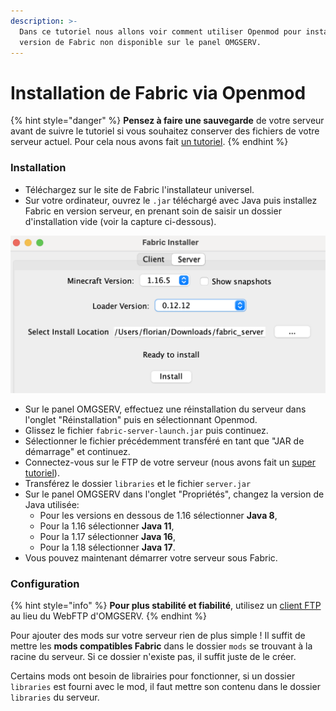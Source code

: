 ```yaml
---
description: >-
  Dans ce tutoriel nous allons voir comment utiliser Openmod pour installer une
  version de Fabric non disponible sur le panel OMGSERV.
---
```


# Installation de Fabric via Openmod

{% hint style="danger" %}
**Pensez à faire une sauvegarde** de votre serveur avant de suivre le tutoriel si vous souhaitez conserver des fichiers de votre serveur actuel. Pour cela nous avons fait [un tutoriel](../omgserv/sauvegarde-et-restauration.md).
{% endhint %}

### Installation

* Téléchargez sur le site de Fabric l'installateur universel.
* Sur votre ordinateur, ouvrez le `.jar` téléchargé avec Java puis installez Fabric en version serveur, en prenant soin de saisir un dossier d'installation vide (voir la capture ci-dessous).

![Installateur Fabric, en mode serveur](<../.gitbook/assets/image (4).png>)

* Sur le panel OMGSERV, effectuez une réinstallation du serveur dans l'onglet "Réinstallation" puis en sélectionnant Openmod.
* Glissez le fichier `fabric-server-launch.jar` puis continuez.
* Sélectionner le fichier précédemment transféré en tant que "JAR de démarrage" et continuez.
* Connectez-vous sur le FTP de votre serveur (nous avons fait un [super tutoriel](../omgserv/acceder-au-ftp.md)).
* Transférez le dossier `libraries` et le fichier `server.jar`&#x20;
* Sur le panel OMGSERV dans l'onglet "Propriétés", changez la version de Java utilisée:
  * Pour les versions en dessous de 1.16 sélectionner **Java 8**,
  * Pour la 1.16 sélectionner **Java 11**,
  * Pour la 1.17 sélectionner **Java 16**,
  * Pour la 1.18 sélectionner **Java 17**.
* Vous pouvez maintenant démarrer votre serveur sous Fabric.&#x20;

### Configuration

{% hint style="info" %}
**Pour plus stabilité et fiabilité**, utilisez un [client FTP](../omgserv/acceder-au-ftp.md) au lieu du WebFTP d'OMGSERV.
{% endhint %}

Pour ajouter des mods sur votre serveur rien de plus simple ! Il suffit de mettre les **mods compatibles Fabric** dans le dossier `mods` se trouvant à la racine du serveur. Si ce dossier n'existe pas, il suffit juste de le créer.

Certains mods ont besoin de librairies pour fonctionner, si un dossier `libraries` est fourni avec le mod, il faut mettre son contenu dans le dossier `libraries` du serveur.

